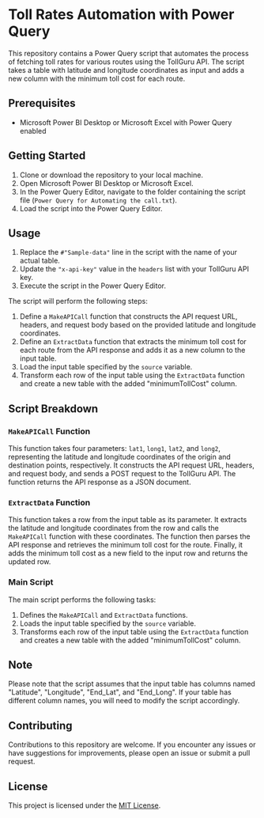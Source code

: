 # Toll Rates Automation with Power Query

This repository contains a Power Query script that automates the process of fetching toll rates for various routes using the TollGuru API. The script takes a table with latitude and longitude coordinates as input and adds a new column with the minimum toll cost for each route.

## Prerequisites

- Microsoft Power BI Desktop or Microsoft Excel with Power Query enabled

## Getting Started

1. Clone or download the repository to your local machine.
2. Open Microsoft Power BI Desktop or Microsoft Excel.
3. In the Power Query Editor, navigate to the folder containing the script file (`Power Query for Automating the call.txt`).
4. Load the script into the Power Query Editor.

## Usage

1. Replace the `#"Sample-data"` line in the script with the name of your actual table.
2. Update the `"x-api-key"` value in the `headers` list with your TollGuru API key.
3. Execute the script in the Power Query Editor.

The script will perform the following steps:

1. Define a `MakeAPICall` function that constructs the API request URL, headers, and request body based on the provided latitude and longitude coordinates.
2. Define an `ExtractData` function that extracts the minimum toll cost for each route from the API response and adds it as a new column to the input table.
3. Load the input table specified by the `source` variable.
4. Transform each row of the input table using the `ExtractData` function and create a new table with the added "minimumTollCost" column.

## Script Breakdown

### `MakeAPICall` Function

This function takes four parameters: `lat1`, `long1`, `lat2`, and `long2`, representing the latitude and longitude coordinates of the origin and destination points, respectively. It constructs the API request URL, headers, and request body, and sends a POST request to the TollGuru API. The function returns the API response as a JSON document.

### `ExtractData` Function

This function takes a row from the input table as its parameter. It extracts the latitude and longitude coordinates from the row and calls the `MakeAPICall` function with these coordinates. The function then parses the API response and retrieves the minimum toll cost for the route. Finally, it adds the minimum toll cost as a new field to the input row and returns the updated row.

### Main Script

The main script performs the following tasks:

1. Defines the `MakeAPICall` and `ExtractData` functions.
2. Loads the input table specified by the `source` variable.
3. Transforms each row of the input table using the `ExtractData` function and creates a new table with the added "minimumTollCost" column.

## Note

Please note that the script assumes that the input table has columns named "Latitude", "Longitude", "End_Lat", and "End_Long". If your table has different column names, you will need to modify the script accordingly.

## Contributing

Contributions to this repository are welcome. If you encounter any issues or have suggestions for improvements, please open an issue or submit a pull request.

## License

This project is licensed under the [MIT License](LICENSE).

